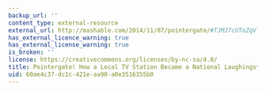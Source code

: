 ```yaml
---
backup_url: ''
content_type: external-resource
external_url: http://mashable.com/2014/11/07/pointergate/#TJMJ7cUToZqV
has_external_licence_warning: true
has_external_license_warning: true
is_broken: ''
license: https://creativecommons.org/licenses/by-nc-sa/4.0/
title: Pointergate! How a Local TV Station Became a National Laughingstock
uid: 60ae4c37-dc1c-421e-aa90-a0e3516355b0
---
```

